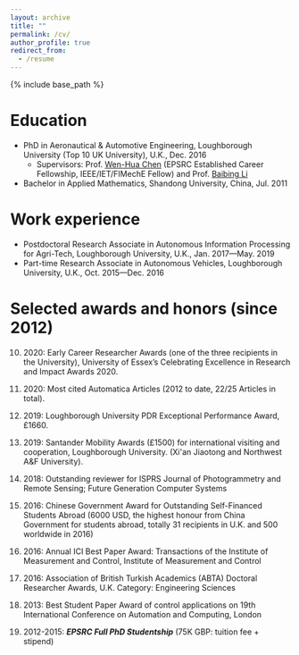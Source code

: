 ```yaml
---
layout: archive
title: ""
permalink: /cv/
author_profile: true
redirect_from:
  - /resume
---
```


{% include base_path %}

Education
======
* PhD in Aeronautical & Automotive Engineering, Loughborough University (Top 10 UK University), U.K., Dec. 2016 
  * Supervisors: Prof. [Wen-Hua Chen](https://www.lboro.ac.uk/departments/aae/staff/wen-hua-chen/) (EPSRC Established Career Fellowship, IEEE/IET/FIMechE Fellow) and Prof. [Baibing Li](https://www.lboro.ac.uk/departments/sbe/staff/baibing-li/)
* Bachelor in Applied Mathematics, Shandong University, China, Jul. 2011

Work experience
======
* Postdoctoral Research Associate in Autonomous Information Processing for Agri-Tech, Loughborough University, U.K., Jan. 2017—May. 2019
* Part-time Research Associate in Autonomous Vehicles, Loughborough University, U.K., Oct. 2015—Dec. 2016

Selected awards and honors (since 2012)
======
10. 2020: Early Career Researcher Awards (one of the three recipients in the University), University of Essex’s Celebrating Excellence in Research and Impact Awards 2020.

9. 2020: Most cited Automatica Articles (2012 to date, 22/25 Articles in total).

8. 2019: Loughborough University PDR Exceptional Performance Award, £1660.

7. 2019: Santander Mobility Awards (£1500) for international visiting and cooperation, Loughborough University. (Xi'an Jiaotong and Northwest A&F University).

6. 2018: Outstanding reviewer for ISPRS Journal of Photogrammetry and Remote Sensing; Future Generation Computer Systems

5. 2016: Chinese Government Award for Outstanding Self-Financed Students Abroad (6000 USD, the highest honour from China Government for students abroad, totally 31 recipients in U.K. and 500 worldwide in 2016)

4. 2016: Annual ICI Best Paper Award: Transactions of the Institute of Measurement and Control, Institute of Measurement and Control

3. 2016: Association of British Turkish Academics (ABTA) Doctoral Researcher Awards, U.K. Category: Engineering Sciences

2. 2013: Best Student Paper Award of control applications on 19th International Conference on Automation and Computing, London

1. 2012-2015: **_EPSRC Full PhD Studentship_** (75K GBP: tuition fee + stipend) 
  
<!---
Skills
======
* Skill 1
* Skill 2
  * Sub-skill 2.1
  * Sub-skill 2.2
  * Sub-skill 2.3
* Skill 3

Publications
======
  <ul>{% for post in site.publications %}
    {% include archive-single-cv.html %}
  {% endfor %}</ul>
  
Talks
======
  <ul>{% for post in site.talks %}
    {% include archive-single-talk-cv.html %}
  {% endfor %}</ul>
  
Teaching
======
  <ul>{% for post in site.teaching %}
    {% include archive-single-cv.html %}
  {% endfor %}</ul>
  
Service and leadership
======
* Currently signed in to 43 different slack teams

-->  
